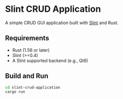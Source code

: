 # Slint CRUD Application

A simple CRUD GUI application built with [Slint](https://slint-ui.com) and Rust.

## Requirements

- Rust (1.56 or later)
- Slint (>=0.4)
- A Slint supported backend (e.g., Qt6)

## Build and Run

```bash
cd slint-crud-application
cargo run
```
